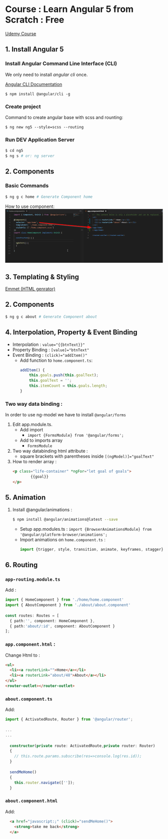 # Course : Learn Angular 5 from Scratch : Free
[Udemy Course ](https://www.udemy.com/angular-5/learn/v4/overview)

## 1. Install Angular 5

### Install Angular Command Line Interface (CLI)
We only need to install *angular cli* once.

[Angular CLI Documentation](https://github.com/angular/angular-cli/wiki)
```
$ npm install @angular/cli -g
```

### Create project 
Command to create angular base with scss and rounting:
```
$ ng new ng5 --style=scss --routing
```

### Run DEV Application Server
```sh
$ cd ng5
$ ng s # or: ng server
```

## 2. Components
### Basic Commands
```sh
$ ng g c home # Generate Component home
```
How to use component:
![asdasdsad](assets/component-element.png)

## 3. Templating & Styling
[Emmet (HTML genrator)](https://docs.emmet.io/cheat-sheet/)

## 2. Components
```sh
$ ng g c about # Generate Component about
```

## 4. Interpolation, Property & Event Binding
- Interpolation : `value="{{btnText}}"`
- Property Binding : `[value]="btnText"`
- Event Binding : `(click)="addItem()"`
    - Add function to `home.component.ts`:         
        ```typescript
        addItem() {
            this.goals.push(this.goalText);
            this.goalText = '';
            this.itemCount = this.goals.length;
        }
        ```

### Two way data binding :
In order to use ng-model we have to install `@angular/forms`

1. Edit app.module.ts. 
    - Add import
        - `import {FormsModule} from '@angular/forms';`
    - Add to imports array
        - `FormsModule`
2. Two way databinding html attribute :
    - square brackets with parentheses inside `[(ngModel)]="goalText"`
3. How to render array :
    ```html
    <p class="life-container" *ngFor="let goal of goals">
            {{goal}}
    </p>
    ```


## 5. Animation
1. Install @angular/animations :
    ```sh
    $ npm install @angular/animations@latest --save
    ```
    - Setup app.modules.ts :  `import {BrowserAnimationsModule} from '@angular/platform-browser/animations';`
    - Import animations on `home.component.ts` : 
        ```typescript
        import {trigger, style, transition, animate, keyframes, stagger} from '@angular/animations';
        ```


## 6. Routing
### `app-routing.module.ts` 
Add :
```typescript
import { HomeComponent } from './home/home.component'
import { AboutComponent } from './about/about.component'

const routes: Routes = [
  { path:'', component: HomeComponent },
  { path:'about/:id', component: AboutComponent }
];
```
### `app.component.html` :
Change Html to :
```html
<ul>
  <li><a routerLink="">Home</a></li>
  <li><a routerLink="about/48">About</a></li>
</ul>
<router-outlet></router-outlet>
```

### `about.component.ts`
Add:
```typescript
import { ActivatedRoute, Router } from '@angular/router';

...
...

  constructor(private route: ActivatedRoute,private router: Router) 
  {
    // this.route.params.subscribe(res=>console.log(res.id));
  }

  sendMeHome()
  {
    this.router.navigate(['']);
  }
```

### `about.component.html`
Add:
```html
  <a href="javascript:;" (click)="sendMeHome()">
    <strong>take me back</strong>
  </a>
```



